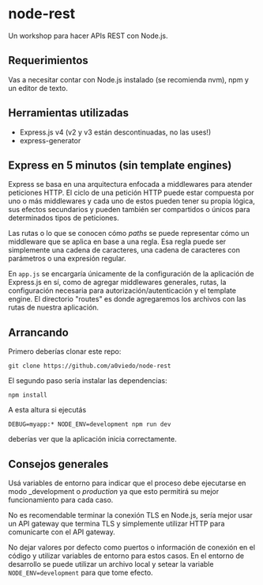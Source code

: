 # node-rest

Un workshop para hacer APIs REST con Node.js.

## Requerimientos
Vas a necesitar contar con Node.js instalado (se recomienda nvm), npm y un editor de texto.

## Herramientas utilizadas
- Express.js v4 (v2 y v3 están descontinuadas, no las uses!)
- express-generator

## Express en 5 minutos (sin template engines)
Express se basa en una arquitectura enfocada a middlewares para atender peticiones HTTP. El ciclo de una petición HTTP puede estar compuesta por uno o más middlewares y cada uno de estos pueden tener su propia lógica, sus efectos secundarios y pueden también ser compartidos o únicos para determinados tipos de peticiones.

Las rutas o lo que se conocen cómo _paths_ se puede representar cómo un middleware que se aplica en base a una regla. Esa regla puede ser simplemente una cadena de caracteres, una cadena de caracteres con parámetros o una expresión regular.


En `app.js` se encargaría únicamente de la configuración de la aplicación de Express.js en sí, como de agregar middlewares generales, rutas, la configuración necesaria para autorización/autenticación y el template engine. El directorio "routes" es donde agregaremos los archivos con las rutas de nuestra aplicación.

## Arrancando
Primero deberías clonar este repo:

```
git clone https://github.com/a0viedo/node-rest
```

El segundo paso sería instalar las dependencias:
```
npm install
```

A esta altura si ejecutás 

```
DEBUG=myapp:* NODE_ENV=development npm run dev
```

deberías ver que la aplicación inicia correctamente.

## Consejos generales
Usá variables de entorno para indicar que el proceso debe ejecutarse en modo _development o _production_ ya que esto permitirá su mejor funcionamiento para cada caso.

No es recomendable terminar la conexión TLS en Node.js, sería mejor usar un API gateway que termina TLS y simplemente utilizar HTTP para comunicarte con el API gateway.

No dejar valores por defecto como puertos o información de conexión en el código y utilizar variables de entorno para estos casos. En el entorno de desarrollo se puede utilizar un archivo local y setear la variable `NODE_ENV=development` para que tome efecto.
